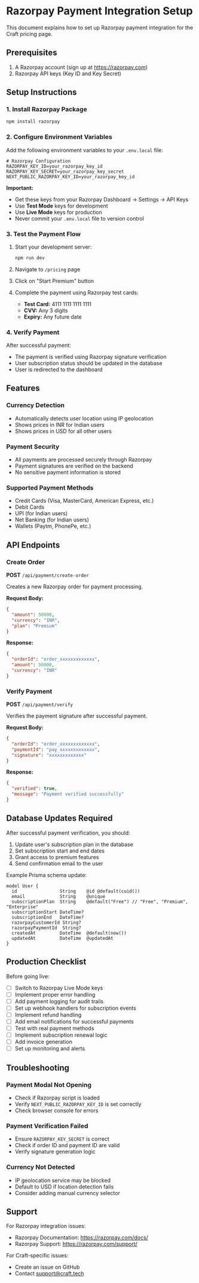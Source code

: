 # Razorpay Payment Integration Setup

This document explains how to set up Razorpay payment integration for the Craft pricing page.

## Prerequisites

1. A Razorpay account (sign up at https://razorpay.com)
2. Razorpay API keys (Key ID and Key Secret)

## Setup Instructions

### 1. Install Razorpay Package

```bash
npm install razorpay
```

### 2. Configure Environment Variables

Add the following environment variables to your `.env.local` file:

```env
# Razorpay Configuration
RAZORPAY_KEY_ID=your_razorpay_key_id
RAZORPAY_KEY_SECRET=your_razorpay_key_secret
NEXT_PUBLIC_RAZORPAY_KEY_ID=your_razorpay_key_id
```

**Important:**

- Get these keys from your Razorpay Dashboard → Settings → API Keys
- Use **Test Mode** keys for development
- Use **Live Mode** keys for production
- Never commit your `.env.local` file to version control

### 3. Test the Payment Flow

1. Start your development server:

   ```bash
   npm run dev
   ```

2. Navigate to `/pricing` page

3. Click on "Start Premium" button

4. Complete the payment using Razorpay test cards:
   - **Test Card:** 4111 1111 1111 1111
   - **CVV:** Any 3 digits
   - **Expiry:** Any future date

### 4. Verify Payment

After successful payment:

- The payment is verified using Razorpay signature verification
- User subscription status should be updated in the database
- User is redirected to the dashboard

## Features

### Currency Detection

- Automatically detects user location using IP geolocation
- Shows prices in INR for Indian users
- Shows prices in USD for all other users

### Payment Security

- All payments are processed securely through Razorpay
- Payment signatures are verified on the backend
- No sensitive payment information is stored

### Supported Payment Methods

- Credit Cards (Visa, MasterCard, American Express, etc.)
- Debit Cards
- UPI (for Indian users)
- Net Banking (for Indian users)
- Wallets (Paytm, PhonePe, etc.)

## API Endpoints

### Create Order

**POST** `/api/payment/create-order`

Creates a new Razorpay order for payment processing.

**Request Body:**

```json
{
  "amount": 50000,
  "currency": "INR",
  "plan": "Premium"
}
```

**Response:**

```json
{
  "orderId": "order_xxxxxxxxxxxxx",
  "amount": 50000,
  "currency": "INR"
}
```

### Verify Payment

**POST** `/api/payment/verify`

Verifies the payment signature after successful payment.

**Request Body:**

```json
{
  "orderId": "order_xxxxxxxxxxxxx",
  "paymentId": "pay_xxxxxxxxxxxxx",
  "signature": "xxxxxxxxxxxxx"
}
```

**Response:**

```json
{
  "verified": true,
  "message": "Payment verified successfully"
}
```

## Database Updates Required

After successful payment verification, you should:

1. Update user's subscription plan in the database
2. Set subscription start and end dates
3. Grant access to premium features
4. Send confirmation email to the user

Example Prisma schema update:

```prisma
model User {
  id                String    @id @default(cuid())
  email             String    @unique
  subscriptionPlan  String    @default("Free") // "Free", "Premium", "Enterprise"
  subscriptionStart DateTime?
  subscriptionEnd   DateTime?
  razorpayCustomerId String?
  razorpayPaymentId  String?
  createdAt         DateTime  @default(now())
  updatedAt         DateTime  @updatedAt
}
```

## Production Checklist

Before going live:

- [ ] Switch to Razorpay Live Mode keys
- [ ] Implement proper error handling
- [ ] Add payment logging for audit trails
- [ ] Set up webhook handlers for subscription events
- [ ] Implement refund handling
- [ ] Add email notifications for successful payments
- [ ] Test with real payment methods
- [ ] Implement subscription renewal logic
- [ ] Add invoice generation
- [ ] Set up monitoring and alerts

## Troubleshooting

### Payment Modal Not Opening

- Check if Razorpay script is loaded
- Verify `NEXT_PUBLIC_RAZORPAY_KEY_ID` is set correctly
- Check browser console for errors

### Payment Verification Failed

- Ensure `RAZORPAY_KEY_SECRET` is correct
- Check if order ID and payment ID are valid
- Verify signature generation logic

### Currency Not Detected

- IP geolocation service may be blocked
- Default to USD if location detection fails
- Consider adding manual currency selector

## Support

For Razorpay integration issues:

- Razorpay Documentation: https://razorpay.com/docs/
- Razorpay Support: https://razorpay.com/support/

For Craft-specific issues:

- Create an issue on GitHub
- Contact support@craft.tech
